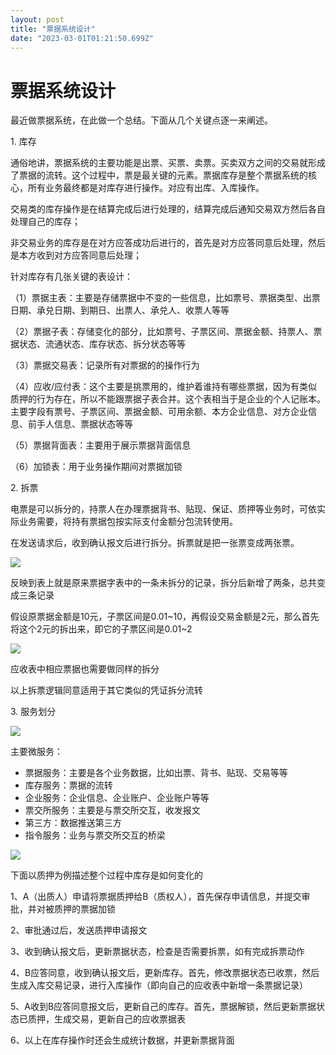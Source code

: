 ```yaml
---
layout: post
title: "票据系统设计"
date: "2023-03-01T01:21:50.699Z"
---
```

票据系统设计
======

最近做票据系统，在此做一个总结。下面从几个关键点逐一来阐述。

1\. 库存

通俗地讲，票据系统的主要功能是出票、买票、卖票。买卖双方之间的交易就形成了票据的流转。这个过程中，票是最关键的元素。票据库存是整个票据系统的核心，所有业务最终都是对库存进行操作。对应有出库、入库操作。

交易类的库存操作是在结算完成后进行处理的，结算完成后通知交易双方然后各自处理自己的库存；

非交易业务的库存是在对方应答成功后进行的，首先是对方应答同意后处理，然后是本方收到对方应答同意后处理；

针对库存有几张关键的表设计：

（1）票据主表：主要是存储票据中不变的一些信息，比如票号、票据类型、出票日期、承兑日期、到期日、出票人、承兑人、收票人等等

（2）票据子表：存储变化的部分，比如票号、子票区间、票据金额、持票人、票据状态、流通状态、库存状态、拆分状态等等

（3）票据交易表：记录所有对票据的的操作行为

（4）应收/应付表：这个主要是挑票用的，维护着谁持有哪些票据，因为有类似质押的行为存在，所以不能跟票据子表合并。这个表相当于是企业的个人记账本。主要字段有票号、子票区间、票据金额、可用余额、本方企业信息、对方企业信息、前手人信息、票据状态等等

（5）票据背面表：主要用于展示票据背面信息

（6）加锁表：用于业务操作期间对票据加锁

2\. 拆票

电票是可以拆分的，持票人在办理票据背书、贴现、保证、质押等业务时，可依实际业务需要，将持有票据包按实际支付金额分包流转使用。

在发送请求后，收到确认报文后进行拆分。拆票就是把一张票变成两张票。

![](https://img2023.cnblogs.com/blog/874963/202302/874963-20230228150802460-1180772013.png)

反映到表上就是原来票据字表中的一条未拆分的记录，拆分后新增了两条，总共变成三条记录

假设原票据金额是10元，子票区间是0.01~10，再假设交易金额是2元，那么首先将这个2元的拆出来，即它的子票区间是0.01~2

![](https://img2023.cnblogs.com/blog/874963/202302/874963-20230228151812096-1354747753.png)

应收表中相应票据也需要做同样的拆分

以上拆票逻辑同意适用于其它类似的凭证拆分流转

3\. 服务划分

![](https://img2023.cnblogs.com/blog/874963/202302/874963-20230228152733112-2075663066.png)

主要微服务：

*   票据服务：主要是各个业务数据，比如出票、背书、贴现、交易等等
*   库存服务：票据的流转
*   企业服务：企业信息、企业账户、企业账户等等
*   票交所服务：主要是与票交所交互，收发报文
*   第三方：数据推送第三方
*   指令服务：业务与票交所交互的桥梁

![](https://img2023.cnblogs.com/blog/874963/202302/874963-20230228153530990-959127014.png)

下面以质押为例描述整个过程中库存是如何变化的

1、A（出质人）申请将票据质押给B（质权人），首先保存申请信息，并提交审批，并对被质押的票据加锁

2、审批通过后，发送质押申请报文

3、收到确认报文后，更新票据状态，检查是否需要拆票，如有完成拆票动作

4、B应答同意，收到确认报文后，更新库存。首先，修改票据状态已收票，然后生成入库交易记录，进行入库操作（即向自己的应收表中新增一条票据记录）

5、A收到B应答同意报文后，更新自己的库存。首先，票据解锁，然后更新票据状态已质押，生成交易，更新自己的应收票据表

6、以上在库存操作时还会生成统计数据，并更新票据背面
